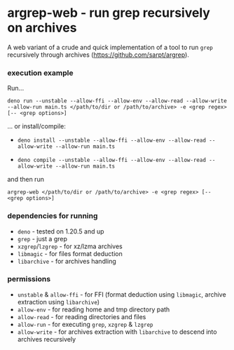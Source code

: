 # argrep-web - run grep recursively on archives

A web variant of a crude and quick implementation of a tool to run `grep` recursively through
archives (https://github.com/sarpt/argrep).

### execution example

Run...

`deno run --unstable --allow-ffi --allow-env --allow-read --allow-write --allow-run main.ts </path/to/dir or /path/to/archive> -e <grep regex> [-- <grep options>]`

... or install/compile:

- `deno install --unstable --allow-ffi --allow-env --allow-read --allow-write --allow-run main.ts`

- `deno compile --unstable --allow-ffi --allow-env --allow-read --allow-write --allow-run main.ts`

and then run

`argrep-web </path/to/dir or /path/to/archive> -e <grep regex> [-- <grep options>]`

### dependencies for running

- `deno` - tested on 1.20.5 and up
- `grep` - just a grep
- `xzgrep`/`lzgrep` - for xz/lzma archives
- `libmagic` - for files format deduction
- `libarchive` - for archives handling

### permissions

- `unstable` & `allow-ffi` - for FFI (format deduction using `libmagic`, archive
  extraction using `libarchive`)
- `allow-env` - for reading home and tmp directory path
- `allow-read` - for reading directories and files
- `allow-run` - for executing `grep`, `xzgrep` & `lzgrep`
- `allow-write` - for archives extraction with `libarchive` to descend into
  archives recursively
